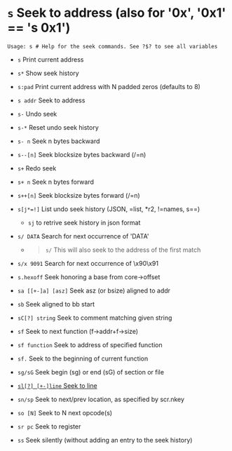 <!-- TITLE: s -->

#  `s` Seek to address (also for '0x', '0x1' == 's 0x1')


```text
Usage: s # Help for the seek commands. See ?$? to see all variables
```


- `s` Print current address
- `s*`   Show seek history
- `s:pad` Print current address with N padded zeros (defaults to 8)
- `s addr` Seek to address
- `s-` Undo seek
- `s-*` Reset undo seek history
- `s- n` Seek n bytes backward
- `s--[n]` Seek blocksize bytes backward (/=n)
- `s+` Redo seek
- `s+ n` Seek n bytes forward
- `s++[n]` Seek blocksize bytes forward (/=n)
- `s[j*=!]` List undo seek history (JSON, =list, *r2, !=names, s==)
	- `sj` to retrive seek history in json format
- `s/ DATA` Search for next occurrence of 'DATA'
  - > `s/` This will also seek to the address of the first match
- `s/x 9091` Search for next occurrence of \x90\x91
- `s.hexoff` Seek honoring a base from core->offset
- `sa [[+-]a] [asz]` Seek asz (or bsize) aligned to addr
- `sb` Seek aligned to bb start
- `sC[?] string` Seek to comment matching given string
- `sf` Seek to next function (f->addr+f->size)
- `sf function` Seek to address of specified function
- `sf.` Seek to the beginning of current function
- `sg/sG` Seek begin (sg) or end (sG) of section or file

- [ `sl[?] [+-]line` Seek to line](/options/s/sl)

- `sn/sp` Seek to next/prev location, as specified by scr.nkey
- `so [N]` Seek to N next opcode(s)
- `sr pc` Seek to register
- `ss` Seek silently (without adding an entry to the seek history)

<p hidden>s- s-- s+ s++ s/ sj s/x sa sb sC sf sg sG sl sn sp so sr ss</p>
